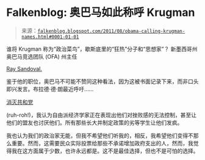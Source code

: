 <!--yml

category: 未分类

date: 2024-05-12 20:47:50

-->

# Falkenblog: 奥巴马如此称呼 Krugman

> 来源：[`falkenblog.blogspot.com/2011/08/obama-calling-krugman-names.html#0001-01-01`](http://falkenblog.blogspot.com/2011/08/obama-calling-krugman-names.html#0001-01-01)

谁将 Krugman 称为“政治菜鸟”，歇斯底里的“狂热”分子和“思想家”？ 新墨西哥州奥巴马竞选团队 (OFA) 州主任

[Ray Sandoval.](http://www.huffingtonpost.com/2011/08/17/new-mexico-ofa-firebagger-lefty-blogosphere_n_929231.html)

鉴于他的职位，奥巴马不可能不赞同这种看法，因为这被书面记录下来，而非口头即兴发言。布拉德·德·朗最近呼吁……

[消灭共和党](http://delong.typepad.com/sdj/2011/08/you-know-i-arrived-in-washington-in-1993-to-work-for-lloyd-bentsens-treasury-as-part-of-the-sane-technocratic-bipartisan-ce.html)

(ruh-roh!)，我认为自由派经济学家正在表现出他们对挫败感的无法控制，甚至让他们的盟友也讨厌他们。所有那些长大并制定政策的劣等学生让他们发疯。

我也认为我们的政治家无能，但我不希望他们听我的，相反，我希望他们变得不那么重要。然而，这需要民众实际投票给那些不承诺增加政府支出的人，然而，我觉得我在这方面属于少数，也许永远都是。这不是最佳选择，但也不是可怕的选择。
